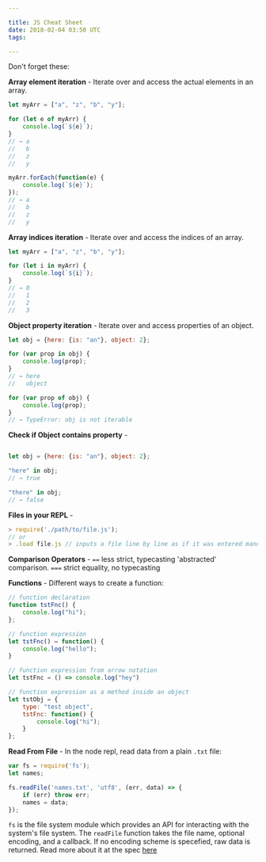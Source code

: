 ```yaml
---

title: JS Cheat Sheet
date: 2018-02-04 03:50 UTC
tags:

---
```


Don't forget these:

**Array element iteration** - Iterate over and access the actual elements in an array.

```javascript
let myArr = ["a", "z", "b", "y"];

for (let e of myArr) {
    console.log(`${e}`);
}
// → a
//   b
//   z
//   y

myArr.forEach(function(e) {
    console.log(`${e}`);
});
// → a
//   b
//   z
//   y
```

**Array indices iteration** - Iterate over and access the indices of an array.

```javascript
let myArr = ["a", "z", "b", "y"];

for (let i in myArr) {
    console.log(`${i}`);
}
// → 0
//   1
//   2
//   3
```
**Object property iteration** - Iterate over and access properties of an object.

```javascript
let obj = {here: {is: "an"}, object: 2};

for (var prop in obj) {
    console.log(prop);
}
// → here
//   object

for (var prop of obj) {
    console.log(prop);
}
// → TypeError: obj is not iterable
```

**Check if Object contains property** - 

```javascript

let obj = {here: {is: "an"}, object: 2};

"here" in obj;
// → true

"there" in obj;
// → false
```
**Files in your REPL** - 

```javascript
> require('./path/to/file.js');
// or
> .load file.js // inputs a file line by line as if it was entered manually
```

**Comparison Operators** - `==` less strict, typecasting 'abstracted' comparison. `===` strict equality, no typecasting

**Functions** - Different ways to create a function:

```javascript
// function declaration
function tstFnc() {
    console.log("hi");
};

// function expression
let tstFnc() = function() {
    console.log("hello");
}

// function expression from arrow notation
let tstFnc = () => console.log("hey")

// function expression as a method inside an object
let tstObj = {
    type: "test object",
    tstFnc: function() {
        console.log("hi");
    }
};
```

**Read From File** - In the node repl, read data from a plain `.txt` file:

```javascript
var fs = require('fs');
let names;

fs.readFile('names.txt', 'utf8', (err, data) => {
    if (err) throw err;
    names = data;
});
```

`fs` is the file system module which provides an API for interacting with the system's file system. The `readFile` function takes the file name, optional encoding, and a callback. If no encoding scheme is specefied, raw data is returned. Read more about it at the spec [here](https://nodejs.org/api/fs.html#fs_fs_readfile_path_options_callback)
